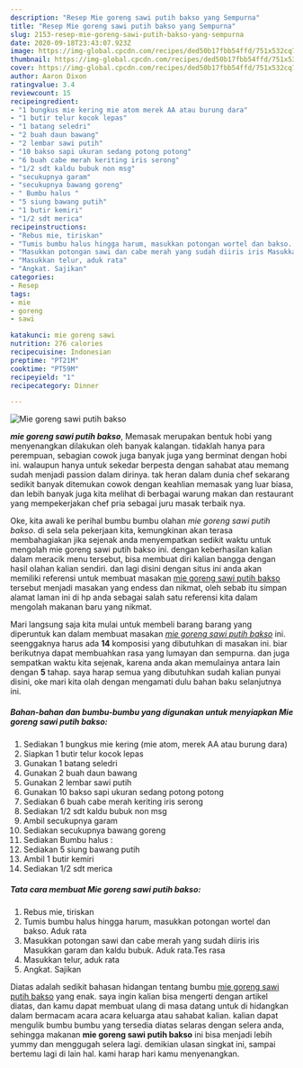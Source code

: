 ```yaml
---
description: "Resep Mie goreng sawi putih bakso yang Sempurna"
title: "Resep Mie goreng sawi putih bakso yang Sempurna"
slug: 2153-resep-mie-goreng-sawi-putih-bakso-yang-sempurna
date: 2020-09-18T23:43:07.923Z
image: https://img-global.cpcdn.com/recipes/ded50b17fbb54ffd/751x532cq70/mie-goreng-sawi-putih-bakso-foto-resep-utama.jpg
thumbnail: https://img-global.cpcdn.com/recipes/ded50b17fbb54ffd/751x532cq70/mie-goreng-sawi-putih-bakso-foto-resep-utama.jpg
cover: https://img-global.cpcdn.com/recipes/ded50b17fbb54ffd/751x532cq70/mie-goreng-sawi-putih-bakso-foto-resep-utama.jpg
author: Aaron Dixon
ratingvalue: 3.4
reviewcount: 15
recipeingredient:
- "1 bungkus mie kering mie atom merek AA atau burung dara"
- "1 butir telur kocok lepas"
- "1 batang seledri"
- "2 buah daun bawang"
- "2 lembar sawi putih"
- "10 bakso sapi ukuran sedang potong potong"
- "6 buah cabe merah keriting iris serong"
- "1/2 sdt kaldu bubuk non msg"
- "secukupnya garam"
- "secukupnya bawang goreng"
- " Bumbu halus "
- "5 siung bawang putih"
- "1 butir kemiri"
- "1/2 sdt merica"
recipeinstructions:
- "Rebus mie, tiriskan"
- "Tumis bumbu halus hingga harum, masukkan potongan wortel dan bakso. Aduk rata"
- "Masukkan potongan sawi dan cabe merah yang sudah diiris iris Masukkan garam dan kaldu bubuk. Aduk rata.Tes rasa"
- "Masukkan telur, aduk rata"
- "Angkat. Sajikan"
categories:
- Resep
tags:
- mie
- goreng
- sawi

katakunci: mie goreng sawi 
nutrition: 276 calories
recipecuisine: Indonesian
preptime: "PT21M"
cooktime: "PT59M"
recipeyield: "1"
recipecategory: Dinner

---
```



![Mie goreng sawi putih bakso](https://img-global.cpcdn.com/recipes/ded50b17fbb54ffd/751x532cq70/mie-goreng-sawi-putih-bakso-foto-resep-utama.jpg)

<b><i>mie goreng sawi putih bakso</i></b>, Memasak merupakan bentuk hobi yang menyenangkan dilakukan oleh banyak kalangan. tidaklah hanya para perempuan, sebagian cowok juga banyak juga yang berminat dengan hobi ini. walaupun hanya untuk sekedar berpesta dengan sahabat atau memang sudah menjadi passion dalam dirinya. tak heran dalam dunia chef sekarang sedikit banyak ditemukan cowok dengan keahlian memasak yang luar biasa, dan lebih banyak juga kita melihat di berbagai warung makan dan restaurant yang mempekerjakan chef pria sebagai juru masak terbaik nya.

Oke, kita awali ke perihal bumbu bumbu olahan <i>mie goreng sawi putih bakso</i>. di sela sela pekerjaan kita, kemungkinan akan terasa membahagiakan jika sejenak anda menyempatkan sedikit waktu untuk mengolah mie goreng sawi putih bakso ini. dengan keberhasilan kalian dalam meracik menu tersebut, bisa membuat diri kalian bangga dengan hasil olahan kalian sendiri. dan lagi disini dengan situs ini anda akan memiliki referensi untuk membuat masakan <u>mie goreng sawi putih bakso</u> tersebut menjadi masakan yang endess dan nikmat, oleh sebab itu simpan alamat laman ini di hp anda sebagai salah satu referensi kita dalam mengolah makanan baru yang nikmat.




Mari langsung saja kita mulai untuk membeli barang barang yang diperuntuk kan dalam membuat masakan <u><i>mie goreng sawi putih bakso</i></u> ini. seenggaknya harus ada <b>14</b> komposisi yang dibutuhkan di masakan ini. biar berikutnya dapat membuahkan rasa yang lumayan dan sempurna. dan juga sempatkan waktu kita sejenak, karena anda akan memulainya antara lain dengan <b>5</b> tahap. saya harap semua yang dibutuhkan sudah kalian punyai disini, oke mari kita olah dengan mengamati dulu bahan baku selanjutnya ini.

<!--inarticleads1-->

##### Bahan-bahan dan bumbu-bumbu yang digunakan untuk menyiapkan Mie goreng sawi putih bakso:

1. Sediakan 1 bungkus mie kering (mie atom, merek AA atau burung dara)
1. Siapkan 1 butir telur kocok lepas
1. Gunakan 1 batang seledri
1. Gunakan 2 buah daun bawang
1. Gunakan 2 lembar sawi putih
1. Gunakan 10 bakso sapi ukuran sedang potong potong
1. Sediakan 6 buah cabe merah keriting iris serong
1. Sediakan 1/2 sdt kaldu bubuk non msg
1. Ambil secukupnya garam
1. Sediakan secukupnya bawang goreng
1. Sediakan  Bumbu halus :
1. Sediakan 5 siung bawang putih
1. Ambil 1 butir kemiri
1. Sediakan 1/2 sdt merica




<!--inarticleads2-->

##### Tata cara membuat Mie goreng sawi putih bakso:

1. Rebus mie, tiriskan
1. Tumis bumbu halus hingga harum, masukkan potongan wortel dan bakso. Aduk rata
1. Masukkan potongan sawi dan cabe merah yang sudah diiris iris Masukkan garam dan kaldu bubuk. Aduk rata.Tes rasa
1. Masukkan telur, aduk rata
1. Angkat. Sajikan




Diatas adalah sedikit bahasan hidangan tentang bumbu <u>mie goreng sawi putih bakso</u> yang enak. saya ingin kalian bisa mengerti dengan artikel diatas, dan kamu dapat membuat ulang di masa datang untuk di hidangkan dalam bermacam acara acara keluarga atau sahabat kalian. kalian dapat mengulik bumbu bumbu yang tersedia diatas selaras dengan selera anda, sehingga makanan <b>mie goreng sawi putih bakso</b> ini bisa menjadi lebih yummy dan menggugah selera lagi. demikian ulasan singkat ini, sampai bertemu lagi di lain hal. kami harap hari kamu menyenangkan.
